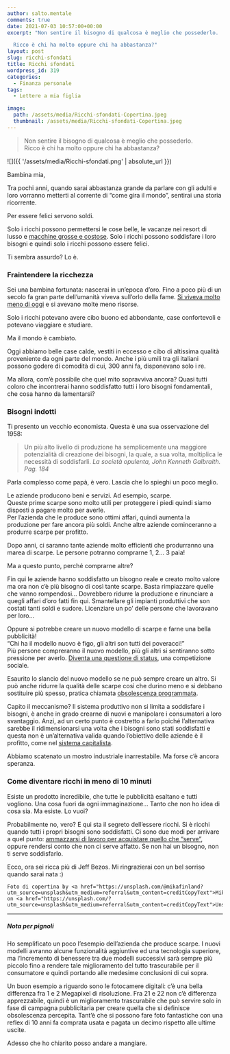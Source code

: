 ```yaml
---
author: salto.mentale
comments: true
date: 2021-07-03 10:57:00+00:00
excerpt: "Non sentire il bisogno di qualcosa è meglio che possederlo.

  Ricco è chi ha molto oppure chi ha abbastanza?"
layout: post
slug: ricchi-sfondati
title: Ricchi sfondati
wordpress_id: 319
categories:
  - Finanza personale
tags:
  - Lettere a mia figlia

image:
  path: /assets/media/Ricchi-sfondati-Copertina.jpeg
  thumbnail: /assets/media/Ricchi-sfondati-Copertina.jpeg
---
```


> Non sentire il bisogno di qualcosa è meglio che possederlo.  
Ricco è chi ha molto oppure chi ha abbastanza?


![]({{ '/assets/media/Ricchi-sfondati.png' | absolute_url }})

Bambina mia,

Tra pochi anni, quando sarai abbastanza grande da parlare con gli adulti e loro vorranno metterti al corrente di “come gira il mondo”, sentirai una storia ricorrente.

Per essere felici servono soldi.

Solo i ricchi possono permettersi le cose belle, le vacanze nei resort di lusso e [macchine grosse e costose](/stai-regalandoti-carbone/). Solo i ricchi possono soddisfare i loro bisogni e quindi solo i ricchi possono essere felici.

Ti sembra assurdo? Lo è.

### Fraintendere la ricchezza

Sei una bambina fortunata: nascerai in un’epoca d’oro. Fino a poco più di un secolo fa gran parte dell’umanità viveva sull’orlo della fame. [Si viveva molto meno di oggi](https://ourworldindata.org/life-expectancy#life-expectancy-has-improved-globally) e si avevano molte meno risorse.

Solo i ricchi potevano avere cibo buono ed abbondante, case confortevoli e potevano viaggiare e studiare.

Ma il mondo è cambiato.

Oggi abbiamo belle case calde, vestiti in eccesso e cibo di altissima qualità proveniente da ogni parte del mondo. Anche i più umili tra gli italiani possono godere di comodità di cui, 300 anni fa, disponevano solo i re.

Ma allora, com’è possibile che quel mito sopravviva ancora? Quasi tutti coloro che incontrerai hanno soddisfatto tutti i loro bisogni fondamentali, che cosa hanno da lamentarsi?

### Bisogni indotti

Ti presento un vecchio economista. Questa è una sua osservazione del 1958:

> Un più alto livello di produzione ha semplicemente una maggiore potenzialità di creazione dei bisogni, la quale, a sua volta, moltiplica le necessità di soddisfarli.
> _La società opulenta, John Kenneth Galbraith. Pag. 184_

Parla complesso come papà, è vero. Lascia che lo spieghi un poco meglio.

Le aziende producono beni e servizi. Ad esempio, scarpe.  
Queste prime scarpe sono molto utili per proteggere i piedi quindi siamo disposti a pagare molto per averle.  
Per l’azienda che le produce sono ottimi affari, quindi aumenta la produzione per fare ancora più soldi. Anche altre aziende cominceranno a produrre scarpe per profitto.

Dopo anni, ci saranno tante aziende molto efficienti che produrranno una marea di scarpe. Le persone potranno comprarne 1, 2… 3 paia!

Ma a questo punto, perché comprarne altre?

Fin qui le aziende hanno soddisfatto un bisogno reale e creato molto valore ma ora non c’è più bisogno di così tante scarpe. Basta rimpiazzare quelle che vanno rompendosi… Dovrebbero ridurre la produzione e rinunciare a quegli affari d’oro fatti fin qui. Smantellare gli impianti produttivi che son costati tanti soldi e sudore. Licenziare un po’ delle persone che lavoravano per loro…

Oppure si potrebbe creare un nuovo modello di scarpe e farne una bella pubblicità!  
“Chi ha il modello nuovo è figo, gli altri son tutti dei poveracci!”  
Più persone compreranno il nuovo modello, più gli altri si sentiranno sotto pressione per averlo. [Diventa una questione di status](/il-costo-dello-status/), una competizione sociale.

Esaurito lo slancio del nuovo modello se ne può sempre creare un altro. Si può anche ridurre la qualità delle scarpe così che durino meno e si debbano sostituire più spesso, pratica chiamata [obsolescenza programmata](https://it.wikipedia.org/wiki/Obsolescenza_programmata).

Capito il meccanismo? Il sistema produttivo non si limita a soddisfare i bisogni, è anche in grado crearne di nuovi e manipolare i consumatori a loro svantaggio. Anzi, ad un certo punto è costretto a farlo poiché l’alternativa sarebbe il ridimensionarsi una volta che i bisogni sono stati soddisfatti e questa non è un’alternativa valida quando l’obiettivo delle aziende è il profitto, come nel [sistema capitalista](https://it.wikipedia.org/wiki/Capitalismo).

Abbiamo scatenato un mostro industriale inarrestabile. Ma forse c’è ancora speranza.

### Come diventare ricchi in meno di 10 minuti

Esiste un prodotto incredibile, che tutte le pubblicità esaltano e tutti vogliono. Una cosa fuori da ogni immaginazione… Tanto che non ho idea di cosa sia. Ma esiste. Lo vuoi?

Probabilmente no, vero? E qui sta il segreto dell’essere ricchi. Si è ricchi quando tutti i propri bisogni sono soddisfatti. Ci sono due modi per arrivare a quel punto: [ammazzarsi di lavoro per acquistare quello che “serve”](/tanto-lavoro-per-nulla/), oppure rendersi conto che non ci serve affatto. Se non hai un bisogno, non ti serve soddisfarlo.

Ecco, ora sei ricca più di Jeff Bezos. Mi ringrazierai con un bel sorriso quando sarai nata :)

    Foto di copertina by <a href="https://unsplash.com/@mikafinland?utm_source=unsplash&utm_medium=referral&utm_content=creditCopyText">Mika</a> on <a href="https://unsplash.com/?utm_source=unsplash&utm_medium=referral&utm_content=creditCopyText">Unsplash</a>

---

##### Nota per pignoli

Ho semplificato un poco l’esempio dell’azienda che produce scarpe. I nuovi modelli avranno alcune funzionalità aggiuntive ed una tecnologia superiore, ma l’incremento di benessere tra due modelli successivi sarà sempre più piccolo fino a rendere tale miglioramento del tutto trascurabile per il consumatore e quindi portando alle medesime conclusioni di cui sopra.

Un buon esempio a riguardo sono le fotocamere digitali: c’è una bella differenza fra 1 e 2 Megapixel di risoluzione. Fra 21 e 22 non c’è differenza apprezzabile, quindi è un miglioramento trascurabile che può servire solo in fase di campagna pubblicitaria per creare quella che si definisce obsolescenza percepita. Tant’è che si possono fare foto fantastiche con una reflex di 10 anni fa comprata usata e pagata un decimo rispetto alle ultime uscite.

Adesso che ho chiarito posso andare a mangiare.
